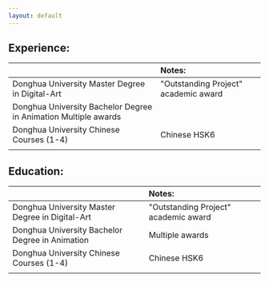 ```yaml
---
layout: default
---
```

## Experience:
|                                                | Notes:                              |
|:-----------------------------------------------|:------------------------------------|
| Donghua University Master Degree in Digital-Art| "Outstanding Project" academic award|
| Donghua University Bachelor Degree in Animation  Multiple awards                     |
| Donghua University Chinese Courses (1-4)       | Chinese HSK6                        |
|                                                |                                     |



## Education:
|                                                | Notes:                              |
|:-----------------------------------------------|:------------------------------------|
| Donghua University Master Degree in Digital-Art| "Outstanding Project" academic award|
| Donghua University Bachelor Degree in Animation| Multiple awards                     |
| Donghua University Chinese Courses (1-4)       | Chinese HSK6                        |
|                                                |                                     |

